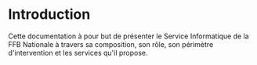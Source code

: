 # Introduction

Cette documentation à pour but de présenter le Service Informatique de la FFB Nationale à travers sa composition, son rôle, son périmètre d'intervention et les services qu'il propose.




